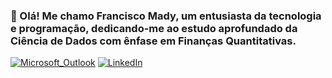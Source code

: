 ### 👋 Olá! Me chamo Francisco Mady, um entusiasta da tecnologia e programação, dedicando-me ao estudo aprofundado da Ciência de Dados com ênfase em Finanças Quantitativas.

 
 
[![Microsoft_Outlook](https://img.shields.io/badge/Microsoft_Outlook-0078D4?style=for-the-badge&logo=microsoft-outlook&logoColor=white)](mailto:chicomady@hotmail.com) [![LinkedIn](https://img.shields.io/badge/LinkedIn-0077B5?style=for-the-badge&logo=linkedin&logoColor=white)](https://www.linkedin.com/in/francisco-mady-479749247/)


